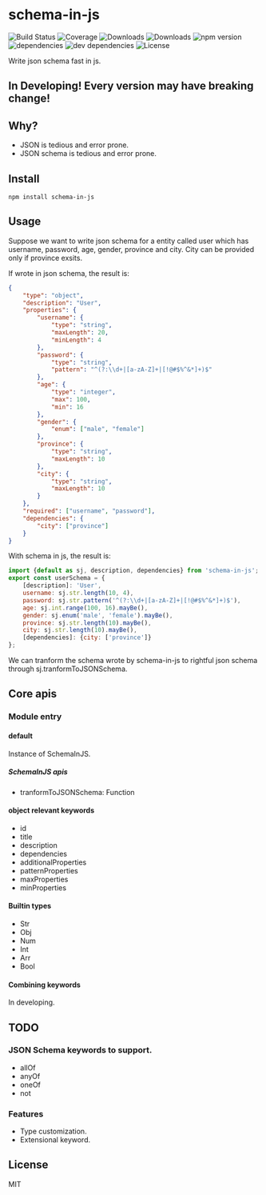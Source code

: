 # schema-in-js

![Build Status](https://img.shields.io/travis/yanghuabei/schema-in-js.svg)
![Coverage](https://img.shields.io/coveralls/yanghuabei/schema-in-js.svg)
![Downloads](https://img.shields.io/npm/dm/schema-in-js.svg)
![Downloads](https://img.shields.io/npm/dt/schema-in-js.svg)
![npm version](https://img.shields.io/npm/v/schema-in-js.svg)
![dependencies](https://img.shields.io/david/yanghuabei/schema-in-js.svg)
![dev dependencies](https://img.shields.io/david/dev/yanghuabei/schema-in-js.svg)
![License](https://img.shields.io/npm/l/schema-in-js.svg)

Write json schema fast in js.

## In Developing! Every version may have breaking change!

## Why?
+ JSON is tedious and error prone.
+ JSON schema is tedious and error prone.

## Install

```shell
npm install schema-in-js
```

## Usage

Suppose we want to write json schema for a entity called user which has username, password, age, gender, province and city. City can be provided only if province exsits.

If wrote in json schema, the result is:

```json
{
    "type": "object",
    "description": "User",
    "properties": {
        "username": {
            "type": "string",
            "maxLength": 20,
            "minLength": 4
        },
        "password": {
            "type": "string",
            "pattern": "^(?:\\d+|[a-zA-Z]+|[!@#$%^&*]+)$"
        },
        "age": {
            "type": "integer",
            "max": 100,
            "min": 16
        },
        "gender": {
            "enum": ["male", "female"]
        },
        "province": {
            "type": "string",
            "maxLength": 10
        },
        "city": {
            "type": "string",
            "maxLength": 10
        }
    },
    "required": ["username", "password"],
    "dependencies": {
        "city": ["province"]
    }
}
```

With schema in js, the result is:

```javascript
import {default as sj, description, dependencies} from 'schema-in-js';
export const userSchema = {
    [description]: 'User',
    username: sj.str.length(10, 4),
    password: sj.str.pattern('^(?:\\d+|[a-zA-Z]+|[!@#$%^&*]+)$'),
    age: sj.int.range(100, 16).mayBe(),
    gender: sj.enum('male', 'female').mayBe(),
    province: sj.str.length(10).mayBe(),
    city: sj.str.length(10).mayBe(),
    [dependencies]: {city: ['province']}
};
```

We can tranform the schema wrote by schema-in-js to rightful json schema through sj.tranformToJSONSchema.

## Core apis
### Module entry
#### default
Instance of SchemaInJS.

##### SchemaInJS apis
+ tranformToJSONSchema: Function


#### object relevant keywords
+ id
+ title
+ description
+ dependencies
+ additionalProperties
+ patternProperties
+ maxProperties
+ minProperties

#### Builtin types
+ Str
+ Obj
+ Num
+ Int
+ Arr
+ Bool

#### Combining keywords
In developing.


## TODO
### JSON Schema keywords to support.
+ allOf
+ anyOf
+ oneOf
+ not

### Features
+ Type customization.
+ Extensional keyword.

## License
MIT
